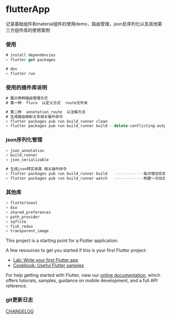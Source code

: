 # flutterApp

记录基础组件和material组件的使用demo，路由管理，json反序列化以及其他第三方组件库的使用案例

### 使用
```js
# install dependencies
> flutter get packages

# dev
> flutter run

```

### 使用的插件库说明
```js
# 展示两种路由管理方式 
# 第一种  fluro  以定义方式  route文件夹

# 第二种  annotation_route  以注解方式
# 生成路由映射关系相关操作命令
> flutter packages pub run build_runner clean
> flutter packages pub run build_runner build --delete-conflicting-outputs
```

### json序列化管理
```js
> json_annotation
> build_runner
> json_serializable

# 生成json转实体类 相关操作命令
> flutter packages pub run build_runner build   -------------每次增加实体类需要手动构建一次
> flutter packages pub run build_runner watch   -------------构建一次动态监听
```

### 其他库
```js
> fluttertoast
> dio
> shared_preferences
> path_provider
> sqflite
> fish_redux
> transparent_image
```

This project is a starting point for a Flutter application.

A few resources to get you started if this is your first Flutter project:

- [Lab: Write your first Flutter app](https://flutter.io/docs/get-started/codelab)
- [Cookbook: Useful Flutter samples](https://flutter.io/docs/cookbook)

For help getting started with Flutter, view our 
[online documentation](https://flutter.io/docs), which offers tutorials, 
samples, guidance on mobile development, and a full API reference.

### git更新日志
[CHANGELOG](./CHANGELOG.md)
